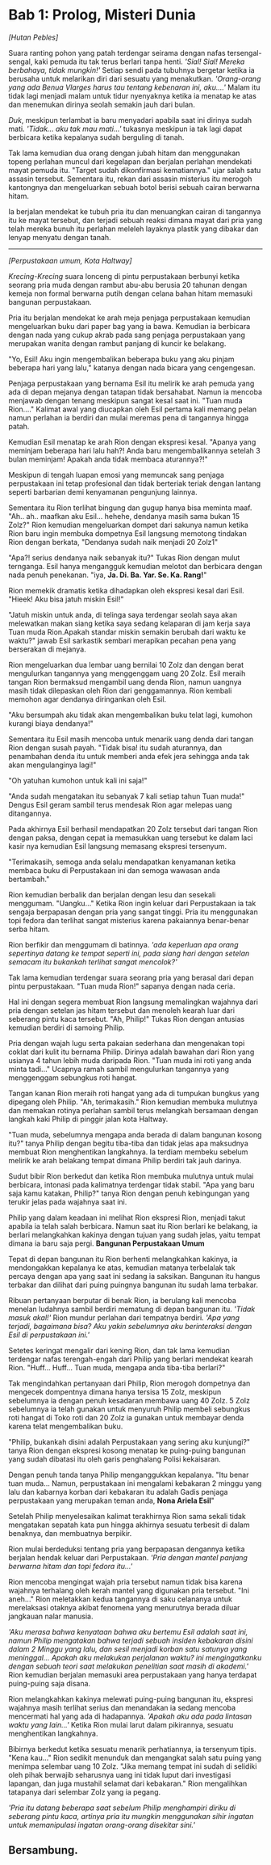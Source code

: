 # Bab 1: Prolog, Misteri Dunia

*[Hutan Pebles]*

Suara ranting pohon yang patah terdengar seirama dengan nafas tersengal-sengal, kaki pemuda itu tak terus berlari tanpa henti. *'Sial! Sial! Mereka berbahaya, tidak mungkin!'* Setiap sendi pada tubuhnya bergetar ketika ia berusaha untuk melarikan diri dari sesuatu yang menakutkan. *'Orang-orang yang ada Benua Vlarges harus tau tentang kebenaran ini, aku....'* Malam itu tidak lagi menjadi malam untuk tidur nyenyaknya ketika ia menatap ke atas dan menemukan dirinya seolah semakin jauh dari bulan.

*Duk*, meskipun terlambat ia baru menyadari apabila saat ini dirinya sudah mati. *'Tidak... aku tak mau mati...'* tukasnya meskipun ia tak lagi dapat berbicara ketika kepalanya sudah berguling di tanah.

Tak lama kemudian dua orang dengan jubah hitam dan menggunakan topeng perlahan muncul dari kegelapan dan berjalan perlahan mendekati mayat pemuda itu. "Target sudah dikonfirmasi kematiannya." ujar salah satu assasin tersebut. Sementara itu, rekan dari assasin misterius itu merogoh kantongnya dan mengeluarkan sebuah botol berisi sebuah cairan berwarna hitam.

Ia berjalan mendekat ke tubuh pria itu dan menuangkan cairan di tangannya itu ke mayat tersebut, dan terjadi sebuah reaksi dimana mayat dari pria yang telah mereka bunuh itu perlahan meleleh layaknya plastik yang dibakar dan lenyap menyatu dengan tanah.

---

*[Perpustakaan umum, Kota Haltway]*

*Krecing-Krecing* suara lonceng di pintu perpustakaan berbunyi ketika seorang pria muda dengan rambut abu-abu berusia 20 tahunan dengan kemeja non formal berwarna putih dengan celana bahan hitam memasuki bangunan perpustakaan.

Pria itu berjalan mendekat ke arah meja penjaga perpustakaan kemudian mengeluarkan buku dari paper bag yang ia bawa. Kemudian ia berbicara dengan nada yang cukup akrab pada sang penjaga perpustakaan yang merupakan wanita dengan rambut panjang di kuncir ke belakang.

"Yo, Esil! Aku ingin mengembalikan beberapa buku yang aku pinjam beberapa hari yang lalu," katanya dengan nada bicara yang cengengesan.

Penjaga perpustakaan yang bernama Esil itu melirik ke arah pemuda yang ada di depan mejanya dengan tatapan tidak bersahabat. Namun ia mencoba menjawab dengan tenang meskipun sangat kesal saat ini. "Tuan muda Rion...." Kalimat awal yang diucapkan oleh Esil pertama kali memang pelan namun perlahan ia berdiri dan mulai meremas pena di tangannya hingga patah.

Kemudian Esil menatap ke arah Rion dengan ekspresi kesal. "Apanya yang meminjam beberapa hari lalu hah?! Anda baru mengembalikannya setelah 3 bulan meminjam! Apakah anda tidak membaca aturannya?!"

Meskipun di tengah luapan emosi yang memuncak sang penjaga perpustakaan ini tetap profesional dan tidak berteriak teriak dengan lantang seperti barbarian demi kenyamanan pengunjung lainnya.

Sementara itu Rion terlihat bingung dan gugup hanya bisa meminta maaf. "Ah.. ah.. maafkan aku Esil... hehehe, dendanya masih sama bukan 15 Zolz?" Rion kemudian mengeluarkan dompet dari sakunya namun ketika Rion baru ingin membuka dompetnya Esil langsung memotong tindakan Rion dengan berkata, "Dendanya sudah naik menjadi 20 Zolz1"

"Apa?! serius dendanya naik sebanyak itu?" Tukas Rion dengan mulut ternganga. Esil hanya mengangguk kemudian melotot dan berbicara dengan nada penuh penekanan. "iya, **Ja. Di. Ba. Yar. Se. Ka. Rang!**"

Rion memekik dramatis ketika dihadapkan oleh ekspresi kesal dari Esil. "Hieek! Aku bisa jatuh miskin Esil!"

"Jatuh miskin untuk anda, di telinga saya terdengar seolah saya akan melewatkan makan siang ketika saya sedang kelaparan di jam kerja saya Tuan muda Rion.Apakah standar miskin semakin berubah dari waktu ke waktu?" jawab Esil sarkastik sembari merapikan pecahan pena yang berserakan di mejanya.

Rion mengeluarkan dua lembar uang bernilai 10 Zolz dan dengan berat mengulurkan tangannya yang menggenggam uang 20 Zolz. Esil meraih tangan Rion bermaksud mengambil uang denda Rion, namun uangnya masih tidak dilepaskan oleh Rion dari genggamannya. Rion kembali memohon agar dendanya diringankan oleh Esil.

"Aku bersumpah aku tidak akan mengembalikan buku telat lagi, kumohon kurangi biaya dendanya!"

Sementara itu Esil masih mencoba untuk menarik uang denda dari tangan Rion dengan susah payah. "Tidak bisa! itu sudah aturannya, dan penambahan denda itu untuk memberi anda efek jera sehingga anda tak akan mengulanginya lagi!"

"Oh yatuhan kumohon untuk kali ini saja!"

"Anda sudah mengatakan itu sebanyak 7 kali setiap tahun Tuan muda!" Dengus Esil geram sambil terus mendesak Rion agar melepas uang ditangannya.

Pada akhirnya Esil berhasil mendapatkan 20 Zolz tersebut dari tangan Rion dengan paksa, dengan cepat ia memasukkan uang tersebut ke dalam laci kasir nya kemudian Esil langsung memasang ekspresi tersenyum.

"Terimakasih, semoga anda selalu mendapatkan kenyamanan ketika membaca buku di Perpustakaan ini dan semoga wawasan anda bertambah."

Rion kemudian berbalik dan berjalan dengan lesu dan sesekali menggumam. "Uangku..." Ketika Rion ingin keluar dari Perpustakaan ia tak sengaja berpapasan dengan pria yang sangat tinggi. Pria itu menggunakan topi fedora dan terlihat sangat misterius karena pakaiannya benar-benar serba hitam.

Rion berfikir dan menggumam di batinnya. *'ada keperluan apa orang sepertinya datang ke tempat seperti ini, pada siang hari dengan setelan semacam itu bukankah terlihat sangat mencolok?'*

Tak lama kemudian terdengar suara seorang pria yang berasal dari depan pintu perpustakaan. "Tuan muda Rion!" sapanya dengan nada ceria.

Hal ini dengan segera membuat Rion langsung memalingkan wajahnya dari pria dengan setelan jas hitam tersebut dan menoleh kearah luar dari seberang pintu kaca tersebut. "Ah, Philip!" Tukas Rion dengan antusias kemudian berdiri di samoing Philip.

Pria dengan wajah lugu serta pakaian sederhana dan mengenakan topi coklat dari kulit itu bernama Philip. Dirinya adalah bawahan dari Rion yang usianya 4 tahun lebih muda daripada Rion. "Tuan muda ini roti yang anda minta tadi..." Ucapnya ramah sambil mengulurkan tangannya yang menggenggam sebungkus roti hangat.

Tangan kanan Rion meraih roti hangat yang ada di tumpukan bungkus yang dipegang oleh Philip. "Ah, terimakasih." Rion kemudian membuka mulutnya dan memakan rotinya perlahan sambil terus melangkah bersamaan dengan langkah kaki Philip di pinggir jalan kota Haltway.

"Tuan muda, sebelumnya mengapa anda berada di dalam bangunan kosong itu?" tanya Philip dengan begitu tiba-tiba dan tidak jelas apa maksudnya membuat Rion menghentikan langkahnya. Ia terdiam membeku sebelum melirik ke arah belakang tempat dimana Philip berdiri tak jauh darinya.

Sudut bibir Rion berkedut dan ketika Rion membuka mulutnya untuk mulai berbicara, intonasi pada kalimatnya terdengar tidak stabil. "Apa yang baru saja kamu katakan, Philip?" tanya Rion dengan penuh kebingungan yang terukir jelas pada wajahnya saat ini.

Philip yang dalam keadaan ini melihat Rion ekspresi Rion, menjadi takut apabila ia telah salah berbicara. Namun saat itu Rion berlari ke belakang, ia berlari melangkahkan kakinya dengan tujuan yang sudah jelas, yaitu tempat dimana ia baru saja pergi. **Bangunan Perpustakaan Umum** 

Tepat di depan bangunan itu Rion berhenti melangkahkan kakinya, ia mendongakkan kepalanya ke atas, kemudian matanya terbelalak tak percaya dengan apa yang saat ini sedang ia saksikan. Bangunan itu hangus terbakar dan dilihat dari puing puingnya bangunan itu sudah lama terbakar.

Ribuan pertanyaan berputar di benak Rion, ia berulang kali mencoba menelan ludahnya sambil berdiri mematung di depan bangunan itu. *'Tidak masuk akal!'* Rion mundur perlahan dari tempatnya berdiri. *'Apa yang terjadi, bagaimana bisa? Aku yakin sebelumnya aku berinteraksi dengan Esil di perpustakaan ini.'*

Setetes keringat mengalir dari kening Rion, dan tak lama kemudian terdengar nafas terengah-engah dari Philip yang berlari mendekat kearah Rion. "Huff... Huff... Tuan muda, mengapa anda tiba-tiba berlari?"

Tak mengindahkan pertanyaan dari Philip, Rion merogoh dompetnya dan mengecek dompentnya dimana hanya tersisa 15 Zolz, meskipun sebelumnya ia dengan penuh kesadaran membawa uang 40 Zolz. 5 Zolz sebelumnya ia telah gunakan untuk menyuruh Philip membeli sebungkus roti hangat di Toko roti dan 20 Zolz ia gunakan untuk membayar denda karena telat mengembalikan buku.

"Philip, bukankah disini adalah Perpustakaan yang sering aku kunjungi?" tanya Rion dengan ekspresi kosong menatap ke puing-puing bangunan yang sudah dibatasi itu oleh garis penghalang Polisi kekaisaran.

Dengan penuh tanda tanya Philip menganggukkan kepalanya. "Itu benar tuan muda... Namun, perpustakaan ini mengalami kebakaran 2 minggu yang lalu dan kabarnya korban dari kebakaran itu adalah Gadis penjaga perpustakaan yang merupakan teman anda, **Nona Ariela Esil**"

Setelah Philip menyelesaikan kalimat terakhirnya Rion sama sekali tidak mengatakan sepatah kata pun hingga akhirnya sesuatu terbesit di dalam benaknya, dan membuatnya berpikir.

Rion mulai berdeduksi tentang pria yang berpapasan dengannya ketika berjalan hendak keluar dari Perpustakaan. *'Pria dengan mantel panjang berwarna hitam dan topi fedora itu...'*

Rion mencoba mengingat wajah pria tersebut namun tidak bisa karena wajahnya terhalang oleh kerah mantel yang digunakan pria tersebut. "Ini aneh..." Rion meletakkan kedua tangannya di saku celananya untuk merelaksasi otaknya akibat fenomena yang menurutnya berada diluar jangkauan nalar manusia.

*'Aku merasa bahwa kenyataan bahwa aku bertemu Esil adalah saat ini, namun Philip mengatakan bahwa terjadi sebuah insiden kebakaran disini dalam 2 Minggu yang lalu, dan sesil menjadi korban satu satunya yang meninggal... Apakah aku melakukan perjalanan waktu? ini mengingatkanku dengan sebuah teori saat melakukan penelitian saat masih di akademi.'* Rion kemudian berjalan memasuki area perpustakaan yang hanya terdapat puing-puing saja disana.

Rion melangkahkan kakinya melewati puing-puing bangunan itu, ekspresi wajahnya masih terlihat serius dan menandakan ia sedang mencoba mencermati hal yang ada di hadapannya. *'Apakah aku ada pada lintasan waktu yang lain...'* Ketika Rion mulai larut dalam pikirannya, sesuatu menghentikan langkahnya.

Bibirnya berkedut ketika sesuatu menarik perhatiannya, ia tersenyum tipis. "Kena kau..." Rion sedikit menunduk dan mengangkat salah satu puing yang menimpa selembar uang 10 Zolz. "Jika memang tempat ini sudah di selidiki oleh pihak berwajib seharusnya uang ini tidak luput dari investigasi lapangan, dan juga mustahil selamat dari kebakaran." Rion mengalihkan tatapanya dari selembar Zolz yang ia pegang.

*'Pria itu datang beberapa saat sebelum Philip menghampiri diriku di seberang pintu kaca, artinya pria itu mungkin menggunakan sihir ingatan untuk memanipulasi ingatan orang-orang disekitar sini.'*

## Bersambung.

